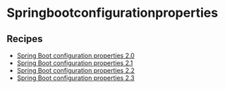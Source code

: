 # Springbootconfigurationproperties

## Recipes

* [Spring Boot configuration properties 2.0](2_0.md)
* [Spring Boot configuration properties 2.1](2_1.md)
* [Spring Boot configuration properties 2.2](2_2.md)
* [Spring Boot configuration properties 2.3](2_3.md)

